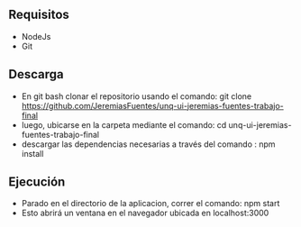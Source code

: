 ## Requisitos

- NodeJs
- Git

## Descarga

- En git bash clonar el repositorio usando el comando: git clone https://github.com/JeremiasFuentes/unq-ui-jeremias-fuentes-trabajo-final
- luego, ubicarse en la carpeta mediante el comando: cd unq-ui-jeremias-fuentes-trabajo-final
- descargar las dependencias necesarias a través del comando : npm install

## Ejecución

- Parado en el directorio de la aplicacion, correr el comando: npm start
- Esto abrirá un ventana en el navegador ubicada en localhost:3000
